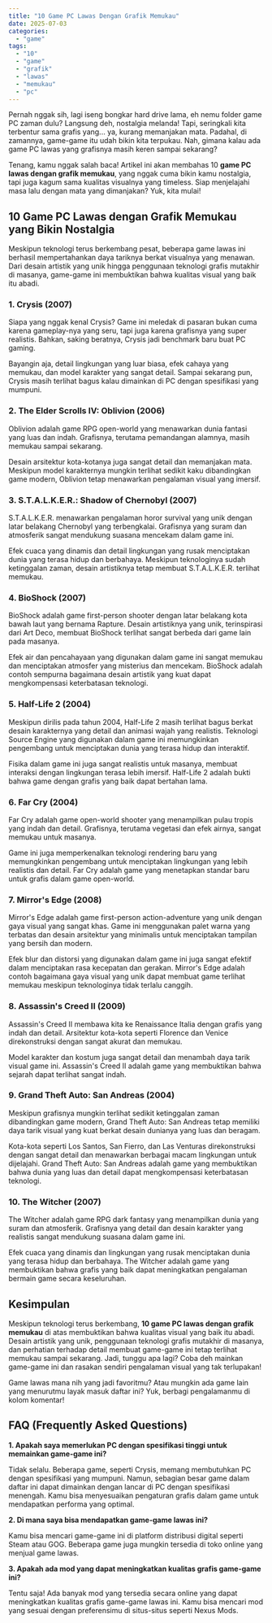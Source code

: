```yaml
---
title: "10 Game PC Lawas Dengan Grafik Memukau"
date: 2025-07-03
categories: 
  - "game"
tags: 
  - "10"
  - "game"
  - "grafik"
  - "lawas"
  - "memukau"
  - "pc"
---
```


Pernah nggak sih, lagi iseng bongkar hard drive lama, eh nemu folder game PC zaman dulu? Langsung deh, nostalgia melanda! Tapi, seringkali kita terbentur sama grafis yang... ya, kurang memanjakan mata. Padahal, di zamannya, game-game itu udah bikin kita terpukau. Nah, gimana kalau ada game PC lawas yang grafisnya masih keren sampai sekarang?

Tenang, kamu nggak salah baca! Artikel ini akan membahas 10 **game PC lawas dengan grafik memukau**, yang nggak cuma bikin kamu nostalgia, tapi juga kagum sama kualitas visualnya yang timeless. Siap menjelajahi masa lalu dengan mata yang dimanjakan? Yuk, kita mulai!

## 10 Game PC Lawas dengan Grafik Memukau yang Bikin Nostalgia

Meskipun teknologi terus berkembang pesat, beberapa game lawas ini berhasil mempertahankan daya tariknya berkat visualnya yang menawan. Dari desain artistik yang unik hingga penggunaan teknologi grafis mutakhir di masanya, game-game ini membuktikan bahwa kualitas visual yang baik itu abadi.

### 1\. Crysis (2007)

Siapa yang nggak kenal Crysis? Game ini meledak di pasaran bukan cuma karena gameplay-nya yang seru, tapi juga karena grafisnya yang super realistis. Bahkan, saking beratnya, Crysis jadi benchmark baru buat PC gaming.

Bayangin aja, detail lingkungan yang luar biasa, efek cahaya yang memukau, dan model karakter yang sangat detail. Sampai sekarang pun, Crysis masih terlihat bagus kalau dimainkan di PC dengan spesifikasi yang mumpuni.

### 2\. The Elder Scrolls IV: Oblivion (2006)

Oblivion adalah game RPG open-world yang menawarkan dunia fantasi yang luas dan indah. Grafisnya, terutama pemandangan alamnya, masih memukau sampai sekarang.

Desain arsitektur kota-kotanya juga sangat detail dan memanjakan mata. Meskipun model karakternya mungkin terlihat sedikit kaku dibandingkan game modern, Oblivion tetap menawarkan pengalaman visual yang imersif.

### 3\. S.T.A.L.K.E.R.: Shadow of Chernobyl (2007)

S.T.A.L.K.E.R. menawarkan pengalaman horor survival yang unik dengan latar belakang Chernobyl yang terbengkalai. Grafisnya yang suram dan atmosferik sangat mendukung suasana mencekam dalam game ini.

Efek cuaca yang dinamis dan detail lingkungan yang rusak menciptakan dunia yang terasa hidup dan berbahaya. Meskipun teknologinya sudah ketinggalan zaman, desain artistiknya tetap membuat S.T.A.L.K.E.R. terlihat memukau.

### 4\. BioShock (2007)

BioShock adalah game first-person shooter dengan latar belakang kota bawah laut yang bernama Rapture. Desain artistiknya yang unik, terinspirasi dari Art Deco, membuat BioShock terlihat sangat berbeda dari game lain pada masanya.

Efek air dan pencahayaan yang digunakan dalam game ini sangat memukau dan menciptakan atmosfer yang misterius dan mencekam. BioShock adalah contoh sempurna bagaimana desain artistik yang kuat dapat mengkompensasi keterbatasan teknologi.

### 5\. Half-Life 2 (2004)

Meskipun dirilis pada tahun 2004, Half-Life 2 masih terlihat bagus berkat desain karakternya yang detail dan animasi wajah yang realistis. Teknologi Source Engine yang digunakan dalam game ini memungkinkan pengembang untuk menciptakan dunia yang terasa hidup dan interaktif.

Fisika dalam game ini juga sangat realistis untuk masanya, membuat interaksi dengan lingkungan terasa lebih imersif. Half-Life 2 adalah bukti bahwa game dengan grafis yang baik dapat bertahan lama.

### 6\. Far Cry (2004)

Far Cry adalah game open-world shooter yang menampilkan pulau tropis yang indah dan detail. Grafisnya, terutama vegetasi dan efek airnya, sangat memukau untuk masanya.

Game ini juga memperkenalkan teknologi rendering baru yang memungkinkan pengembang untuk menciptakan lingkungan yang lebih realistis dan detail. Far Cry adalah game yang menetapkan standar baru untuk grafis dalam game open-world.

### 7\. Mirror's Edge (2008)

Mirror's Edge adalah game first-person action-adventure yang unik dengan gaya visual yang sangat khas. Game ini menggunakan palet warna yang terbatas dan desain arsitektur yang minimalis untuk menciptakan tampilan yang bersih dan modern.

Efek blur dan distorsi yang digunakan dalam game ini juga sangat efektif dalam menciptakan rasa kecepatan dan gerakan. Mirror's Edge adalah contoh bagaimana gaya visual yang unik dapat membuat game terlihat memukau meskipun teknologinya tidak terlalu canggih.

### 8\. Assassin's Creed II (2009)

Assassin's Creed II membawa kita ke Renaissance Italia dengan grafis yang indah dan detail. Arsitektur kota-kota seperti Florence dan Venice direkonstruksi dengan sangat akurat dan memukau.

Model karakter dan kostum juga sangat detail dan menambah daya tarik visual game ini. Assassin's Creed II adalah game yang membuktikan bahwa sejarah dapat terlihat sangat indah.

### 9\. Grand Theft Auto: San Andreas (2004)

Meskipun grafisnya mungkin terlihat sedikit ketinggalan zaman dibandingkan game modern, Grand Theft Auto: San Andreas tetap memiliki daya tarik visual yang kuat berkat desain dunianya yang luas dan beragam.

Kota-kota seperti Los Santos, San Fierro, dan Las Venturas direkonstruksi dengan sangat detail dan menawarkan berbagai macam lingkungan untuk dijelajahi. Grand Theft Auto: San Andreas adalah game yang membuktikan bahwa dunia yang luas dan detail dapat mengkompensasi keterbatasan teknologi.

### 10\. The Witcher (2007)

The Witcher adalah game RPG dark fantasy yang menampilkan dunia yang suram dan atmosferik. Grafisnya yang detail dan desain karakter yang realistis sangat mendukung suasana dalam game ini.

Efek cuaca yang dinamis dan lingkungan yang rusak menciptakan dunia yang terasa hidup dan berbahaya. The Witcher adalah game yang membuktikan bahwa grafis yang baik dapat meningkatkan pengalaman bermain game secara keseluruhan.

## Kesimpulan

Meskipun teknologi terus berkembang, **10 game PC lawas dengan grafik memukau** di atas membuktikan bahwa kualitas visual yang baik itu abadi. Desain artistik yang unik, penggunaan teknologi grafis mutakhir di masanya, dan perhatian terhadap detail membuat game-game ini tetap terlihat memukau sampai sekarang. Jadi, tunggu apa lagi? Coba deh mainkan game-game ini dan rasakan sendiri pengalaman visual yang tak terlupakan!

Game lawas mana nih yang jadi favoritmu? Atau mungkin ada game lain yang menurutmu layak masuk daftar ini? Yuk, berbagi pengalamanmu di kolom komentar!

## FAQ (Frequently Asked Questions)

**1\. Apakah saya memerlukan PC dengan spesifikasi tinggi untuk memainkan game-game ini?**

Tidak selalu. Beberapa game, seperti Crysis, memang membutuhkan PC dengan spesifikasi yang mumpuni. Namun, sebagian besar game dalam daftar ini dapat dimainkan dengan lancar di PC dengan spesifikasi menengah. Kamu bisa menyesuaikan pengaturan grafis dalam game untuk mendapatkan performa yang optimal.

**2\. Di mana saya bisa mendapatkan game-game lawas ini?**

Kamu bisa mencari game-game ini di platform distribusi digital seperti Steam atau GOG. Beberapa game juga mungkin tersedia di toko online yang menjual game lawas.

**3\. Apakah ada mod yang dapat meningkatkan kualitas grafis game-game ini?**

Tentu saja! Ada banyak mod yang tersedia secara online yang dapat meningkatkan kualitas grafis game-game lawas ini. Kamu bisa mencari mod yang sesuai dengan preferensimu di situs-situs seperti Nexus Mods.
